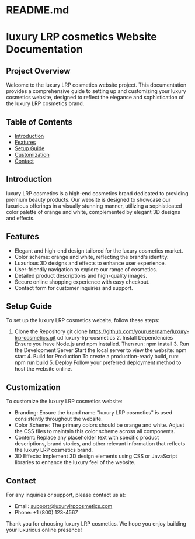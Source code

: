 # README.md

# luxury LRP cosmetics Website Documentation

## Project Overview
Welcome to the luxury LRP cosmetics website project. This documentation provides a comprehensive guide to setting up and customizing your luxury cosmetics website, designed to reflect the elegance and sophistication of the luxury LRP cosmetics brand.

## Table of Contents
- [Introduction](#introduction)
- [Features](#features)
- [Setup Guide](#setup-guide)
- [Customization](#customization)
- [Contact](#contact)

## Introduction
luxury LRP cosmetics is a high-end cosmetics brand dedicated to providing premium beauty products. Our website is designed to showcase our luxurious offerings in a visually stunning manner, utilizing a sophisticated color palette of orange and white, complemented by elegant 3D designs and effects.

## Features
- Elegant and high-end design tailored for the luxury cosmetics market.
- Color scheme: orange and white, reflecting the brand's identity.
- Luxurious 3D designs and effects to enhance user experience.
- User-friendly navigation to explore our range of cosmetics.
- Detailed product descriptions and high-quality images.
- Secure online shopping experience with easy checkout.
- Contact form for customer inquiries and support.

## Setup Guide
To set up the luxury LRP cosmetics website, follow these steps:

1. Clone the Repository
   git clone https://github.com/yourusername/luxury-lrp-cosmetics.git
   cd luxury-lrp-cosmetics
   2. Install Dependencies
   Ensure you have Node.js and npm installed. Then run:
   npm install
   3. Run the Development Server
   Start the local server to view the website:
   npm start
   4. Build for Production
   To create a production-ready build, run:
   npm run build
   5. Deploy
   Follow your preferred deployment method to host the website online.

## Customization
To customize the luxury LRP cosmetics website:

- Branding: Ensure the brand name "luxury LRP cosmetics" is used consistently throughout the website.
- Color Scheme: The primary colors should be orange and white. Adjust the CSS files to maintain this color scheme across all components.
- Content: Replace any placeholder text with specific product descriptions, brand stories, and other relevant information that reflects the luxury LRP cosmetics brand.
- 3D Effects: Implement 3D design elements using CSS or JavaScript libraries to enhance the luxury feel of the website.

## Contact
For any inquiries or support, please contact us at:
- Email: support@luxurylrpcosmetics.com
- Phone: +1 (800) 123-4567

Thank you for choosing luxury LRP cosmetics. We hope you enjoy building your luxurious online presence!